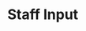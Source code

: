 <html>
<body>
<h1>Staff Input</h1>
<label for="name'>Res Hall Opinion: </label>
<input type="text" id="name" name="Res Hall Opinion" maxlength="1000" size="10">
<label for="name'>Position: </label>
<input type="text" id="name" name="Position" maxlength="200" size="10">
